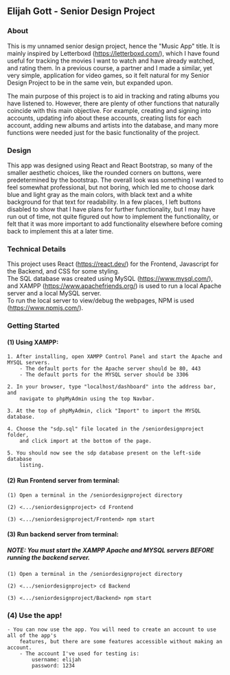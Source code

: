 ## Elijah Gott - Senior Design Project

### About

This is my unnamed senior design project, hence the "Music App" title. It is mainly inspired by Letterboxd (https://letterboxd.com/), which I have found useful for tracking the movies I want to watch and have already watched, and rating them. In a previous course, a partner and I made a similar, yet very simple, application for video games, so it felt natural for my Senior Design Project to be in the same vein, but expanded upon.

The main purpose of this project is to aid in tracking and rating albums you have listened to. However, there are plenty of other functions that naturally coincide with this main objective. For example, creating and signing into accounts, updating info about these accounts, creating lists for each account, adding new albums and artists into the database, and many more functions were needed just for the basic functionality of the project. 

### Design

This app was designed using React and React Bootstrap, so many of the smaller aesthetic choices, like the rounded corners on buttons, were predetermined by the bootstrap. The overall look was something I wanted to feel somewhat professional, but not boring, which led me to choose dark blue and light gray as the main colors, with black text and a white background for that text for readability. In a few places, I left buttons disabled to show that I have plans for further functionality, but I may have run out of time, not quite figured out how to implement the functionality, or felt that it was more important to add functionality elsewhere before coming back to implement this at a later time. 

### Technical Details

This project uses React (https://react.dev/) for the Frontend, Javascript for the Backend, and CSS for some styling.  
The SQL database was created using MySQL (https://www.mysql.com/), and XAMPP (https://www.apachefriends.org/) is used to run a local Apache server and a local MySQL server.  
To run the local server to view/debug the webpages, NPM is used (https://www.npmjs.com/).

### Getting Started

#### (1) Using XAMPP:

    1. After installing, open XAMPP Control Panel and start the Apache and MYSQL servers.
        - The default ports for the Apache server should be 80, 443
        - The default ports for the MYSQL server should be 3306

    2. In your browser, type "localhost/dashboard" into the address bar, and 
        navigate to phpMyAdmin using the top Navbar. 

    3. At the top of phpMyAdmin, click "Import" to import the MYSQL database.

    4. Choose the "sdp.sql" file located in the /seniordesignproject folder, 
        and click import at the bottom of the page. 

    5. You should now see the sdp database present on the left-side database
        listing. 

#### (2) Run Frontend server from terminal:

    (1) Open a terminal in the /seniordesignproject directory

    (2) <.../seniordesignproject> cd Frontend 

    (3) <.../seniordesignproject/Frontend> npm start 

#### (3) Run backend server from terminal:
##### NOTE: You must start the XAMPP Apache and MYSQL servers BEFORE running the backend server. 

    (1) Open a terminal in the /seniordesignproject directory

    (2) <.../seniordesignproject> cd Backend

    (3) <.../seniordesignproject/Backend> npm start

### (4) Use the app!

    - You can now use the app. You will need to create an account to use all of the app's 
        features, but there are some features accessible without making an account. 
        - The account I've used for testing is:
            username: elijah
            password: 1234